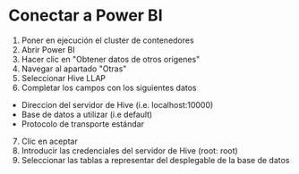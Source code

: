 # Conectar a Power BI
1. Poner en ejecución el cluster de contenedores
2. Abrir Power BI
3. Hacer clic en "Obtener datos de otros origenes"
4. Navegar al apartado "Otras"
5. Seleccionar Hive LLAP
6. Completar los campos con los siguientes datos
- Direccion del servidor de Hive (i.e. localhost:10000)
- Base de datos a utilizar (i.e default)
- Protocolo de transporte estándar
7. Clic en aceptar
8. Introducir las credenciales del servidor de Hive (root: root)
9. Seleccionar las tablas a representar del desplegable de la base de datos
